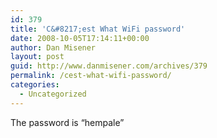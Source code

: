 ```yaml
---
id: 379
title: 'C&#8217;est What WiFi password'
date: 2008-10-05T17:14:11+00:00
author: Dan Misener
layout: post
guid: http://www.danmisener.com/archives/379
permalink: /cest-what-wifi-password/
categories:
  - Uncategorized
---
```

The password is &#8220;hempale&#8221;
